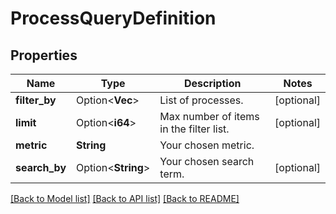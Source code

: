 # ProcessQueryDefinition

## Properties

Name | Type | Description | Notes
------------ | ------------- | ------------- | -------------
**filter_by** | Option<**Vec<String>**> | List of processes. | [optional]
**limit** | Option<**i64**> | Max number of items in the filter list. | [optional]
**metric** | **String** | Your chosen metric. | 
**search_by** | Option<**String**> | Your chosen search term. | [optional]

[[Back to Model list]](../README.md#documentation-for-models) [[Back to API list]](../README.md#documentation-for-api-endpoints) [[Back to README]](../README.md)


